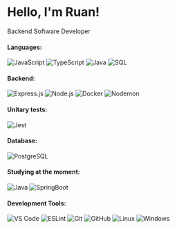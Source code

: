 # Hello, I'm Ruan!

<p>Backend Software Developer</p>

#### Languages:

<div>
  <img src="https://img.shields.io/badge/JavaScript-F7DF1E?style=for-the-badge&logo=javascript&logoColor=black" alt="JavaScript">
  <img src="https://img.shields.io/badge/TypeScript-007ACC?style=for-the-badge&logo=typescript&logoColor=white" alt="TypeScript">
  <img src="https://img.shields.io/badge/Java-ED8B00?style=for-the-badge&logo=java&logoColor=white" alt="Java">
  <img src="https://img.shields.io/badge/-SQL-4479A1?style=for-the-badge&logo=sql&logoColor=white" alt="SQL">
</div>

#### Backend: 

<div>
  <img src="https://img.shields.io/badge/Express.js-404D59?style=for-the-badge&logo=express" alt="Express.js">
  <img src="https://img.shields.io/badge/-Node.js-339933?style=for-the-badge&logo=node.js&logoColor=white" alt="Node.js">
  <img src="https://img.shields.io/badge/-Docker-2496ED?style=for-the-badge&logo=docker&logoColor=white" alt="Docker">
  <img src="https://img.shields.io/badge/-Nodemon-76D04B?style=for-the-badge&logo=nodemon&logoColor=white" alt="Nodemon">
</div>

#### Unitary tests:

<div>
  <img src="https://img.shields.io/badge/-Jest-C21325?style=for-the-badge&logo=jest&logoColor=white" alt="Jest">
</div>

#### Database:

<div>
  <img src="https://img.shields.io/badge/PostgreSQL-316192?style=for-the-badge&logo=postgresql&logoColor=white" alt="PostgreSQL">
</div>

#### Studying at the moment: 

<div>
  <img src="https://img.shields.io/badge/Java-ED8B00?style=for-the-badge&logo=java&logoColor=white" alt="Java">
  <img src="https://img.shields.io/badge/Spring-6DB33F?style=for-the-badge&logo=spring&logoColor=white" alt="SpringBoot">
</div>

#### Development Tools: 

<div>
  <img src="https://img.shields.io/badge/VS%20Code-0078d7.svg?style=for-the-badge&logo=visual-studio-code&logoColor=white" alt="VS Code">
  <img src="https://img.shields.io/badge/-ESLint-4B32C3?style=for-the-badge&logo=eslint&logoColor=white" alt="ESLint">
  <img src="https://img.shields.io/badge/-Git-F05032?style=for-the-badge&logo=git&logoColor=white" alt="Git">
  <img src="https://img.shields.io/badge/-GitHub-181717?style=for-the-badge&logo=github&logoColor=white" alt="GitHub">
  <img src="https://img.shields.io/badge/Linux-E34F26?style=for-the-badge&logo=linux&logoColor=black" alt="Linux">
  <img src="https://img.shields.io/badge/Windows-017AD7?style=for-the-badge&logo=windows&logoColor=white" alt="Windows">
</div>
